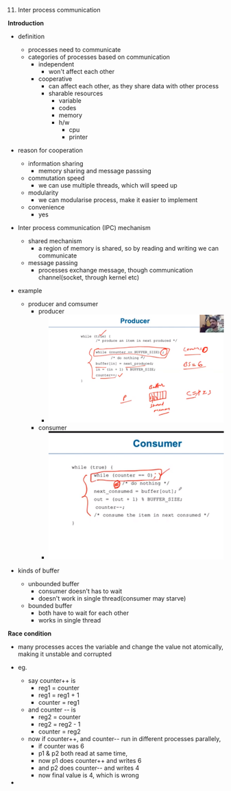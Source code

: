 11. Inter process communication

**Introduction**
- definition
	- processes need to communicate
	- categories of processes based on communication
		- independent
			- won't affect each other
		- cooperative
			- can affect each other, as they share data with other process
			- sharable resources 
				- variable
				- codes
				- memory
				- h/w
					- cpu
					- printer

- reason for cooperation
	- information sharing
		- memory sharing and message passsing
	- commutation speed
		- we can use multiple threads, which will speed up
	- modularity
		- we can modularise process, make it easier to implement
	- convenience
		- yes

- Inter process communication (IPC) mechanism
	- shared mechanism
		- a region of memory is shared, so by reading and writing we can communicate
	- message passing
		- processes exchange message, though communication channel(socket, through kernel etc)


- example
	- producer and comsumer
		- producer
			- ![ba7717fa1ea050092b8980751503d348.png](../_resources/f7494927d7cc4f3cb5150ca8e7e3e057.png)
		- consumer
			- ![58565c3f30b4d2788cb7ef9fdf65066a.png](../_resources/611640664bb84b4ab015dfe3475ef393.png)


- kinds of buffer
	- unbounded buffer
		- consumer doesn't has to wait 
		- doesn't work in single thread(consumer may starve)
	- bounded buffer
		- both have to wait for each other
		- works in single thread



**Race condition**
- many processes acces the variable and change the value not atomically, making it unstable and corrupted
- eg.
	- say counter++ is
		- reg1 = counter
		- reg1 = reg1 + 1
		- counter = reg1
	- and counter -- is
		- reg2 = counter
		- reg2 = reg2 - 1
		- counter = reg2
	- now if counter++, and counter-- run in different processes parallely, 
		- if counter was 6
		- p1 & p2 both read at same time, 
		- now p1 does counter++ and writes 6 
		- and p2 does counter-- and writes 4
		- now final value is 4, which is wrong

- 
